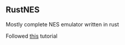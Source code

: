 ## RustNES

Mostly complete NES emulator written in rust

Followed [this](https://bugzmanov.github.io/nes_ebook/chapter_1.html) tutorial
